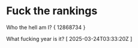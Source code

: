 # Fuck the rankings

Who the hell am I?
{ 12868734 }

What fucking year is it?
[ 2025-03-24T03:33:20Z ]
